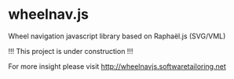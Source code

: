 wheelnav.js
===========

Wheel navigation javascript library based on Raphaël.js (SVG/VML)

!!! This project is under construction !!!

For more insight please visit <a href="http://wheelnavjs.softwaretailoring.net" target="_blank">http://wheelnavjs.softwaretailoring.net</a>
